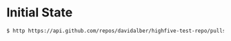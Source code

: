 # Initial State
```sh
$ http https://api.github.com/repos/davidalber/highfive-test-repo/pulls/1/requested_reviewers
```